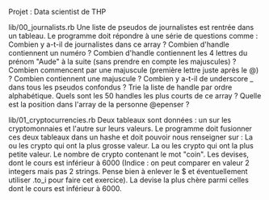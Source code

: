 Projet : Data scientist de THP

lib/00_journalists.rb
  Une liste de pseudos de journalistes est rentrée dans un tableau. Le programme doit répondre à une série de questions comme :
    Combien y a-t-il de journalistes dans ce array ?
    Combien d'handle contiennent un numéro ?
    Combien d'handle contiennent les 4 lettres du prénom "Aude" à la suite (sans prendre en compte les majuscules) ?
    Combien commencent par une majuscule (première lettre juste après le @) ?
    Combien contiennent une majuscule ?
    Combien y a-t-il de underscore _ dans tous les pseudos confondus ?
    Trie la liste de handle par ordre alphabétique.
    Quels sont les 50 handles les plus courts de ce array ?
    Quelle est la position dans l'array de la personne @epenser ?

lib/01_cryptocurrencies.rb
  Deux tableaux sont données : un sur les cryptomonnaies et l'autre sur leurs valeurs. Le programme doit fusionner ces deux tableaux dans un hashe et doit pouvoir nous renseigner sur :
    La ou les crypto qui ont la plus grosse valeur.
    La ou les crypto qui ont la plus petite valeur.
    Le nombre de crypto contenant le mot "coin".
    Les devises, dont le cours est inférieur à 6000 (Indice : on peut comparer en valeur 2 integers mais pas 2 strings. Pense bien à enlever le $ et éventuellement utiliser .to_i pour faire cet exercice).
    La devise la plus chère parmi celles dont le cours est inférieur à 6000.
